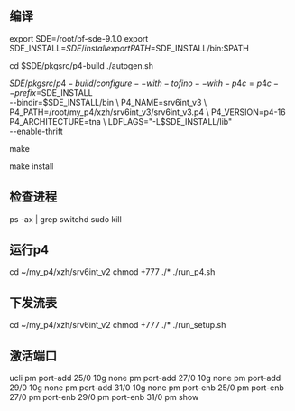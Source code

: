 
## 编译

export SDE=/root/bf-sde-9.1.0
export SDE_INSTALL=$SDE/install
export PATH=$SDE_INSTALL/bin:$PATH


cd $SDE/pkgsrc/p4-build
./autogen.sh

$SDE/pkgsrc/p4-build/configure --with-tofino --with-p4c=p4c --prefix=$SDE_INSTALL \
--bindir=$SDE_INSTALL/bin \
P4_NAME=srv6int_v3 \
P4_PATH=/root/my_p4/xzh/srv6int_v3/srv6int_v3.p4 \
P4_VERSION=p4-16 P4_ARCHITECTURE=tna \
LDFLAGS="-L$SDE_INSTALL/lib" \
--enable-thrift

make

make install

## 检查进程

ps -ax | grep switchd
sudo kill <proces id>

## 运行p4

cd ~/my_p4/xzh/srv6int_v2
chmod +777 ./*
./run_p4.sh

## 下发流表

cd ~/my_p4/xzh/srv6int_v2
chmod +777 ./*
./run_setup.sh

## 激活端口

ucli
pm port-add 25/0 10g none
pm port-add 27/0 10g none
pm port-add 29/0 10g none
pm port-add 31/0 10g none
pm port-enb 25/0
pm port-enb 27/0
pm port-enb 29/0
pm port-enb 31/0
pm show
